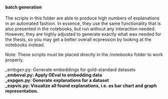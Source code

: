 #### batch generation
The scripts in this folder are able to produce high numbers of explanations in an automated fashion. In essence, they use the same functionality that is also presented in the notebooks, but run without any interaction needed. However, they are highly adjusted to generate exactly what was needed for the thesis, so you may get a better overall ecpression by looking at the notebooks instead.

Note: These scripts must be placed directly in the /notebooks folder to work properly.

_embgen.py: Generate embeddings for gold-standard datasets <b>
_embeval.py: Apply GEval to embedding data <br>
_expgen.py: Generate explanations for a dataset <br>
_expvis.py: Visualize all found explanations, i.e. as bar chart and graph representation.